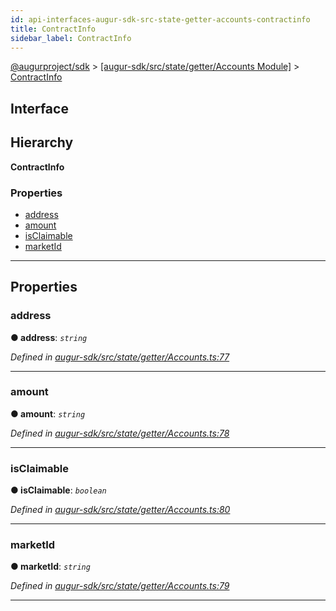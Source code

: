 ```yaml
---
id: api-interfaces-augur-sdk-src-state-getter-accounts-contractinfo
title: ContractInfo
sidebar_label: ContractInfo
---
```


[@augurproject/sdk](api-readme.md) > [[augur-sdk/src/state/getter/Accounts Module]](api-modules-augur-sdk-src-state-getter-accounts-module.md) > [ContractInfo](api-interfaces-augur-sdk-src-state-getter-accounts-contractinfo.md)

## Interface

## Hierarchy

**ContractInfo**

### Properties

* [address](api-interfaces-augur-sdk-src-state-getter-accounts-contractinfo.md#address)
* [amount](api-interfaces-augur-sdk-src-state-getter-accounts-contractinfo.md#amount)
* [isClaimable](api-interfaces-augur-sdk-src-state-getter-accounts-contractinfo.md#isclaimable)
* [marketId](api-interfaces-augur-sdk-src-state-getter-accounts-contractinfo.md#marketid)

---

## Properties

<a id="address"></a>

###  address

**● address**: *`string`*

*Defined in [augur-sdk/src/state/getter/Accounts.ts:77](https://github.com/AugurProject/augur/blob/0787bf1a23/packages/augur-sdk/src/state/getter/Accounts.ts#L77)*

___
<a id="amount"></a>

###  amount

**● amount**: *`string`*

*Defined in [augur-sdk/src/state/getter/Accounts.ts:78](https://github.com/AugurProject/augur/blob/0787bf1a23/packages/augur-sdk/src/state/getter/Accounts.ts#L78)*

___
<a id="isclaimable"></a>

###  isClaimable

**● isClaimable**: *`boolean`*

*Defined in [augur-sdk/src/state/getter/Accounts.ts:80](https://github.com/AugurProject/augur/blob/0787bf1a23/packages/augur-sdk/src/state/getter/Accounts.ts#L80)*

___
<a id="marketid"></a>

###  marketId

**● marketId**: *`string`*

*Defined in [augur-sdk/src/state/getter/Accounts.ts:79](https://github.com/AugurProject/augur/blob/0787bf1a23/packages/augur-sdk/src/state/getter/Accounts.ts#L79)*

___

